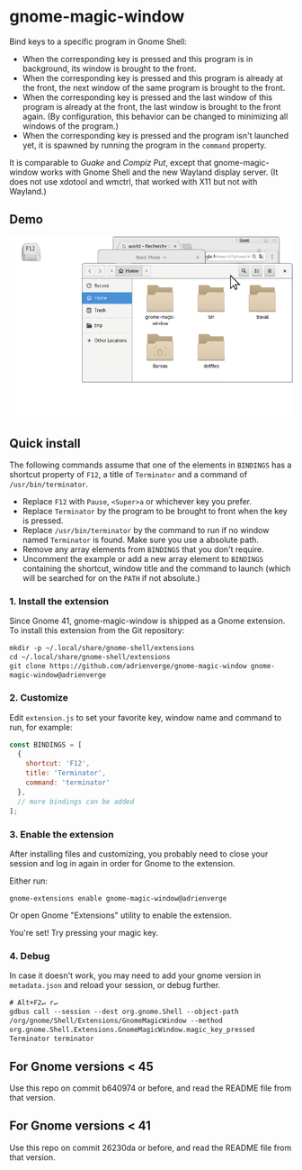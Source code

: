 gnome-magic-window
==================

Bind keys to a specific program in Gnome Shell:
* When the corresponding key is pressed and this program is in background,
  its window is brought to the front.
* When the corresponding key is pressed and this program is already at the
  front, the next window of the same program is brought to the front.
* When the corresponding key is pressed and the last window of this program
  is already at the front, the last window is brought to the front again.
  (By configuration, this behavior can be changed to minimizing all windows of the program.)
* When the corresponding key is pressed and the program isn't launched yet,
  it is spawned by running the program in the `command` property.

It is comparable to *Guake* and *Compiz Put*, except that gnome-magic-window
works with Gnome Shell and the new Wayland display server. (It does not use
xdotool and wmctrl, that worked with X11 but not with Wayland.)

## Demo

![pseudo-video demonstration](demo.gif)

## Quick install

The following commands assume that one of the elements in `BINDINGS` has a
shortcut property of `F12`, a title of `Terminator` and a command of
`/usr/bin/terminator`.
* Replace `F12` with `Pause`, `<Super>a` or whichever key you prefer.
* Replace `Terminator` by the program to be brought to front when the key is
  pressed.
* Replace `/usr/bin/terminator` by the command to run if no window named
  `Terminator` is found. Make sure you use a absolute path.
* Remove any array elements from `BINDINGS` that you don't require.
* Uncomment the example or add a new array element to `BINDINGS` containing
  the shortcut, window title and the command to launch (which will be
  searched for on the `PATH` if not absolute.)

### 1. Install the extension

Since Gnome 41, gnome-magic-window is shipped as a Gnome extension. To install
this extension from the Git repository:

```shell
mkdir -p ~/.local/share/gnome-shell/extensions
cd ~/.local/share/gnome-shell/extensions
git clone https://github.com/adrienverge/gnome-magic-window gnome-magic-window@adrienverge
```

### 2. Customize

Edit `extension.js` to set your favorite key, window name and command to
run, for example:

```javascript
const BINDINGS = [
  {
    shortcut: 'F12',
    title: 'Terminator',
    command: 'terminator'
  },
  // more bindings can be added
];
```

### 3. Enable the extension

After installing files and customizing, you probably need to close your session
and log in again in order for Gnome to the extension.

Either run:
```shell
gnome-extensions enable gnome-magic-window@adrienverge
```

Or open Gnome "Extensions" utility to enable the extension.

You're set! Try pressing your magic key.

### 4. Debug

In case it doesn't work, you may need to add your gnome version in
`metadata.json` and reload your session, or debug further.

```shell
# Alt+F2↵ r↵
gdbus call --session --dest org.gnome.Shell --object-path /org/gnome/Shell/Extensions/GnomeMagicWindow --method org.gnome.Shell.Extensions.GnomeMagicWindow.magic_key_pressed Terminator terminator
```

## For Gnome versions < 45

Use this repo on commit b640974 or before, and read the README file from that
version.

## For Gnome versions < 41

Use this repo on commit 26230da or before, and read the README file from that
version.
